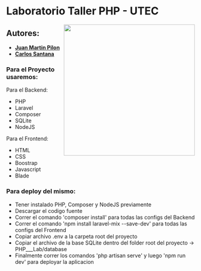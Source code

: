 # Laboratorio Taller PHP - UTEC

<img align="right" width="350" src="https://i.giphy.com/media/v1.Y2lkPTc5MGI3NjExMTB0NWkwNm5tMWdqcmRwZXZwbHYzb3UzY3RhNmt4aHo1em9zbDdncyZlcD12MV9pbnRlcm5hbF9naWZfYnlfaWQmY3Q9Zw/zkRQ24mPZ1HvHj9pZ6/giphy.gif">

## Autores:

* **[Juan Martin Pilon](https://github.com/JuanmaPilon)**
* **[Carlos Santana](https://github.com/Carlangassss)**

### Para el Proyecto usaremos:

Para el Backend:

- PHP
- Laravel
- Composer
- SQLite
- NodeJS

Para el Frontend:

- HTML
- CSS
- Boostrap
- Javascript
- Blade

### Para deploy del mismo:

- Tener instalado PHP, Composer y NodeJS previamente
- Descargar el codigo fuente
- Correr el comando 'composer install' para todas las configs del Backend
- Correr el comando 'npm install laravel-mix --save-dev' para todas las configs del Frontend
- Copiar archivo .env a la carpeta root del proyecto
- Copiar el archivo de la base SQLite dentro del folder root del proyecto -> PHP___Lab/database
- Finalmente correr los comandos 'php artisan serve' y luego 'npm run dev' para deployar la aplicacion